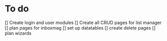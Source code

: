 # To do

[] Create login and user modules
[] Create all CRUD pages for list manager
[] plan pages for inboxmag
[] set up datatables
[] create delete pages
[] plan wizards